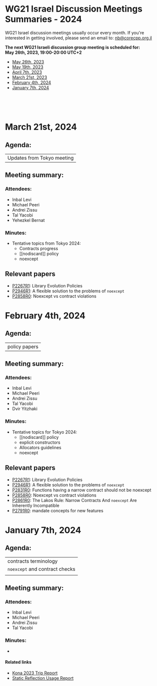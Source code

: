 # WG21 Israel Discussion Meetings Summaries - 2024

WG21 Israel discussion meetings usually occur every month.
If you're interested in getting involved, please send an email to:   nb@corecpp.org.il

__The next WG21 Israeli discussion group meeting is scheduled for: <br/> May 26th, 2023, 19:00-20:00 UTC+2__ 

- [May 26th, 2023](#may-26th-2024)
- [May 19th, 2023](#may-19th-2024)
- [April 7th, 2023](#april-7th-2024)
- [March 21st, 2023](#march-21st-2024)
- [February 4th, 2024](#february-4th-2024)
- [January 7th, 2024](#january-7th-2024)

<br/><br/><br/>


# March 21st, 2024
## Agenda:
| |
|-|
| Updates from Tokyo meeting |  |  |   |

## Meeting summary: 

### Attendees:
- Inbal Levi
- Michael Peeri
- Andrei Zissu
- Tal Yacobi
- Yehezkel Bernat

### Minutes:
* Tentative topics from Tokyo 2024:
   * Contracts progress
   * [[nodiscard]] policy
   * noexcept

## Relevant papers
   * [P2267R1](https://wg21.link/P2267R1): Library Evolution Policies
   * [P2946R1](https://wg21.link/P2946R1): A flexible solution to the problems of `noexcept`
   * [P2858R0](https://wg21.link/P2858R0): Noexcept vs contract violations


# February 4th, 2024
## Agenda:
| |
|-|
| policy papers | Inbal Levi |  |   |

## Meeting summary: 

### Attendees:
- Inbal Levi
- Michael Peeri
- Andrei Zissu
- Tal Yacobi
- Dvir Yitzhaki

### Minutes:
* Tentative topics for Tokyo 2024:
   * [[nodiscard]] policy
   * explicit constructors
   * Allocators guidelines
   * noexcept

## Relevant papers
   * [P2267R1](https://wg21.link/P2267R1): Library Evolution Policies
   * [P2946R1](https://wg21.link/P2946R1): A flexible solution to the problems of `noexcept`
   * [P2831R0](https://wg21.link/P2831R0): Functions having a narrow contract should not be noexcept
   * [P2858R0](https://wg21.link/P2858R0): Noexcept vs contract violations
   * [P2861R0](https://wg21.link/P2861R0): The Lakos Rule: Narrow Contracts And `noexcept` Are Inherently Incompatible
   * [P2791R0](https://wg21.link/P2791R0): mandate concepts for new features



# January 7th, 2024
## Agenda:
| |
|-|
| contracts terminology |  Andrei Zissu | 30 minutes   |   |
| `noexcept` and contract checks | Ran Regev  | 30 minutes   |   |
|  |

## Meeting summary: 

### Attendees:
- Inbal Levi
- Michael Peeri
- Andrei Zissu
- Tal Yacobi

### Minutes:
- 

#### Related links
   * [Kona 2023 Trip Report](https://www.reddit.com/r/cpp/comments/17vnfqq/202311_kona_iso_c_committee_trip_report_second/)
   * [Static Reflection Usage Report](https://docs.google.com/document/d/1yph7qXXev6U77u2ODOY-xhEkXW611yRt/edit?)




<!-- Example:
# February 06th, 2021
## Agenda:
| |
|-|
| Metaprogramming & Reflection |
|  |
## Meeting summary: 

### Attendees:
-  Inbal Levi
-  Andrei Zissu
-  Michael Peeri
-  Dvir Yitachaki
-  Tamir Bahar
-  Shachar Shemesh

### Minutes:

__POLL:__
|SF|F|N|A|SA|
|-|-|-|-|-|
|0 | 0 |0 |0 |0 |
-->
